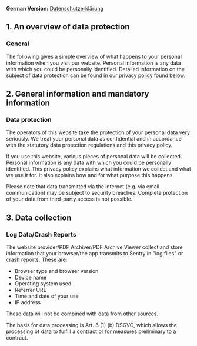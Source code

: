 **German Version:** [Datenschutzerklärung](https://pdf-archiver.io/de/privacy/)

## 1. An overview of data protection
### General

The following gives a simple overview of what happens to your personal information when you visit our website. Personal information is any data with which you could be personally identified. Detailed information on the subject of data protection can be found in our privacy policy found below.

## 2. General information and mandatory information
### Data protection

The operators of this website take the protection of your personal data very seriously. We treat your personal data as confidential and in accordance with the statutory data protection regulations and this privacy policy.

If you use this website, various pieces of personal data will be collected. Personal information is any data with which you could be personally identified. This privacy policy explains what information we collect and what we use it for. It also explains how and for what purpose this happens.

Please note that data transmitted via the internet (e.g. via email communication) may be subject to security breaches. Complete protection of your data from third-party access is not possible.

## 3. Data collection
### Log Data/Crash Reports

The website provider/PDF Archiver/PDF Archive Viewer collect and store information that your browser/the app transmits to Sentry in "log files" or crash reports. These are:

* Browser type and browser version
* Device name
* Operating system used
* Referrer URL
* Time and date of your use
* IP address

These data will not be combined with data from other sources.

The basis for data processing is Art. 6 (1) (b) DSGVO, which allows the processing of data to fulfill a contract or for measures preliminary to a contract.
